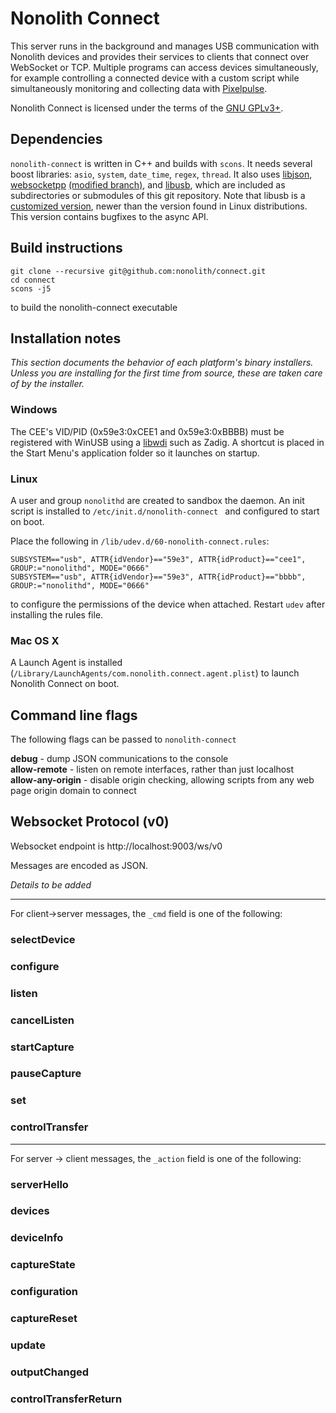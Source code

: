 Nonolith Connect
====================

This server runs in the background and manages USB communication with Nonolith
devices and provides their services to clients that connect over WebSocket or
TCP. Multiple programs can access devices simultaneously, for example
controlling a connected device with a custom script while simultaneously
monitoring and collecting data with
[Pixelpulse][pixelpulse].

Nonolith Connect is licensed under the terms of the [GNU GPLv3+][gpl].

[pixelpulse]: http://github.com/nonolith/pixelpulse
[gpl]: http://www.gnu.org/licenses/gpl.html

Dependencies
------------

`nonolith-connect` is written in C++ and builds with `scons`. It needs several
boost libraries: `asio`, `system`, `date_time`, `regex`, `thread`. It also uses 
[libjson][], [websocketpp][] [(modified branch)][websocketpp-nl], and [libusb][],
which are included as subdirectories or submodules of this git repository.
Note that libusb is a [customized version][libusb-nl], newer than the version found in Linux
distributions. This version contains bugfixes to the async API.

[libjson]: http://sourceforge.net/projects/libjson/
[websocketpp]: https://github.com/zaphoyd/websocketpp
[websocketpp-nl]: https://github.com/nonolith/websocketpp
[libusb]: http://libusb.sourceforge.net/api-1.0/index.html
[libusb-nl]: https://github.com/nonolith/libusb

Build instructions
------------------

    git clone --recursive git@github.com:nonolith/connect.git
    cd connect
    scons -j5

to build the nonolith-connect executable

Installation notes
------------------

*This section documents the behavior of each platform's binary installers. Unless
you are installing for the first time from source, these are taken care of by the installer.*

### Windows

The CEE's VID/PID (0x59e3:0xCEE1 and 0x59e3:0xBBBB) must be registered with WinUSB using a [libwdi][libwdi]
such as Zadig. A shortcut is placed in the Start Menu's application folder so it launches on startup.

[libwdi]: http://sourceforge.net/apps/mediawiki/libwdi/index.php?title=Main_Page

### Linux

A user and group `nonolithd` are created to sandbox the daemon. An init script is installed to
`/etc/init.d/nonolith-connect ` and configured to start on boot.

Place the following in `/lib/udev.d/60-nonolith-connect.rules`:

    SUBSYSTEM=="usb", ATTR{idVendor}=="59e3", ATTR{idProduct}=="cee1", GROUP:="nonolithd", MODE="0666"
    SUBSYSTEM=="usb", ATTR{idVendor}=="59e3", ATTR{idProduct}=="bbbb", GROUP:="nonolithd", MODE="0666"
    
to configure the permissions of the device when attached. Restart `udev` after installing the rules file.

### Mac OS X

A Launch Agent is installed (`/Library/LaunchAgents/com.nonolith.connect.agent.plist`) to launch
Nonolith Connect on boot.

Command line flags
------------------

The following flags can be passed to `nonolith-connect`

**debug** - dump JSON communications to the console  
**allow-remote** - listen on remote interfaces, rather than just localhost  
**allow-any-origin** - disable origin checking, allowing scripts from any web page origin domain to connect  
 
Websocket Protocol (v0)
-----------------------

Websocket endpoint is http://localhost:9003/ws/v0

Messages are encoded as JSON.

*Details to be added*

- - -

For client->server messages, the `_cmd` field is one of the following:

### selectDevice

### configure

### listen

### cancelListen

### startCapture

### pauseCapture

### set

### controlTransfer

- - -

For server -> client messages, the `_action` field is one of the following:

### serverHello

### devices

### deviceInfo

### captureState

### configuration

### captureReset

### update

### outputChanged

### controlTransferReturn


